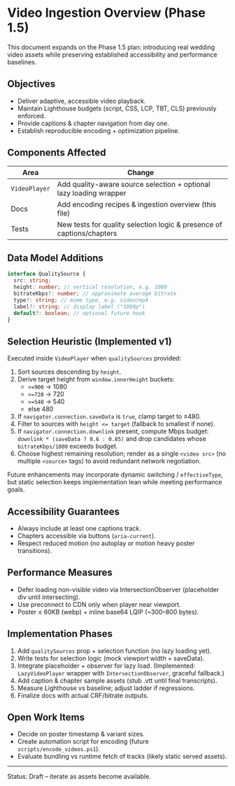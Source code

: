 # Video Ingestion Overview (Phase 1.5)

This document expands on the Phase 1.5 plan: introducing real wedding video assets while preserving established accessibility and performance baselines.

## Objectives

- Deliver adaptive, accessible video playback.
- Maintain Lighthouse budgets (script, CSS, LCP, TBT, CLS) previously enforced.
- Provide captions & chapter navigation from day one.
- Establish reproducible encoding + optimization pipeline.

## Components Affected

| Area          | Change                                                                |
| ------------- | --------------------------------------------------------------------- |
| `VideoPlayer` | Add quality-aware source selection + optional lazy loading wrapper    |
| Docs          | Add encoding recipes & ingestion overview (this file)                 |
| Tests         | New tests for quality selection logic & presence of captions/chapters |

## Data Model Additions

```ts
interface QualitySource {
  src: string;
  height: number; // vertical resolution, e.g. 1080
  bitrateKbps?: number; // approximate average bitrate
  type?: string; // mime type, e.g. video/mp4
  label?: string; // display label ("1080p")
  default?: boolean; // optional future hook
}
```

## Selection Heuristic (Implemented v1)

Executed inside `VideoPlayer` when `qualitySources` provided:

1. Sort sources descending by `height`.
2. Derive target height from `window.innerHeight` buckets:
   - `>=900` → 1080
   - `>=720` → 720
   - `>=540` → 540
   - else 480
3. If `navigator.connection.saveData` is `true`, clamp target to ≤480.
4. Filter to sources with `height <= target` (fallback to smallest if none).
5. If `navigator.connection.downlink` present, compute Mbps budget: `downlink * (saveData ? 0.6 : 0.85)` and drop candidates whose `bitrateKbps/1000` exceeds budget.
6. Choose highest remaining resolution; render as a single `<video src>` (no multiple `<source>` tags) to avoid redundant network negotiation.

Future enhancements may incorporate dynamic switching / `effectiveType`, but static selection keeps implementation lean while meeting performance goals.

## Accessibility Guarantees

- Always include at least one captions track.
- Chapters accessible via buttons (`aria-current`).
- Respect reduced motion (no autoplay or motion heavy poster transitions).

## Performance Measures

- Defer loading non-visible video via IntersectionObserver (placeholder div until intersecting).
- Use preconnect to CDN only when player near viewport.
- Poster ≤ 60KB (webp) + inline base64 LQIP (~300–800 bytes).

## Implementation Phases

1. Add `qualitySources` prop + selection function (no lazy loading yet).
2. Write tests for selection logic (mock viewport width + saveData).
3. Integrate placeholder + observer for lazy load. (Implemented: `LazyVideoPlayer` wrapper with `IntersectionObserver`, graceful fallback.)
4. Add caption & chapter sample assets (stub .vtt until final transcripts).
5. Measure Lighthouse vs baseline; adjust ladder if regressions.
6. Finalize docs with actual CRF/bitrate outputs.

## Open Work Items

- Decide on poster timestamp & variant sizes.
- Create automation script for encoding (future `scripts/encode_videos.ps1`).
- Evaluate bundling vs runtime fetch of tracks (likely static served assets).

---

Status: Draft – iterate as assets become available.
